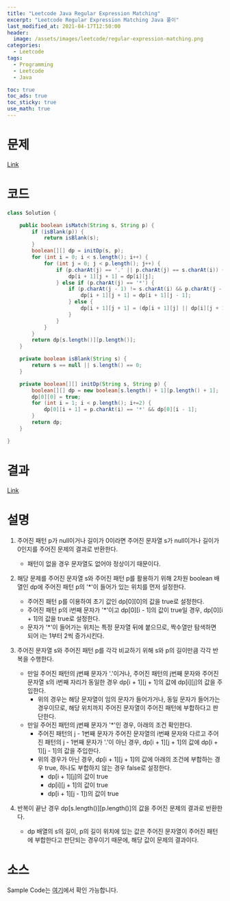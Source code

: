 ```yaml
---
title: "Leetcode Java Regular Expression Matching"
excerpt: "Leetcode Regular Expression Matching Java 풀이"
last_modified_at: 2021-04-17T12:50:00
header:
  image: /assets/images/leetcode/regular-expression-matching.png
categories:
  - Leetcode
tags:
  - Programming
  - Leetcode
  - Java

toc: true
toc_ads: true
toc_sticky: true
use_math: true
---
```

# 문제
[Link](https://leetcode.com/problems/regular-expression-matching/)

# 코드
```java
class Solution {

	public boolean isMatch(String s, String p) {
		if (isBlank(p)) {
			return isBlank(s);
		}
		boolean[][] dp = initDp(s, p);
		for (int i = 0; i < s.length(); i++) {
			for (int j = 0; j < p.length(); j++) {
				if (p.charAt(j) == '.' || p.charAt(j) == s.charAt(i)) {
					dp[i + 1][j + 1] = dp[i][j];
				} else if (p.charAt(j) == '*') {
					if (p.charAt(j - 1) != s.charAt(i) && p.charAt(j - 1) != '.') {
						dp[i + 1][j + 1] = dp[i + 1][j - 1];
					} else {
						dp[i + 1][j + 1] = (dp[i + 1][j] || dp[i][j + 1] || dp[i + 1][j - 1]);
					}
				}
			}
		}
		return dp[s.length()][p.length()];
	}

	private boolean isBlank(String s) {
		return s == null || s.length() == 0;
	}

	private boolean[][] initDp(String s, String p) {
		boolean[][] dp = new boolean[s.length() + 1][p.length() + 1];
		dp[0][0] = true;
		for (int i = 1; i < p.length(); i+=2) {
			dp[0][i + 1] = p.charAt(i) == '*' && dp[0][i - 1];
		}
		return dp;
	}

}
```

# 결과
[Link](https://leetcode.com/submissions/detail/481648922/)

# 설명
1. 주어진 패턴 p가 null이거나 길이가 0이라면 주어진 문자열 s가 null이거나 길이가 0인지를 주어진 문제의 결과로 반환한다.
	- 패턴이 없을 경우 문자열도 없어야 정상이기 때문이다.

2. 해당 문제를 주어진 문자열 s와 주어진 패턴 p를 활용하기 위해 2차원 boolean 배열인 dp에 주어진 패턴 p의 '*'이 들어가 있는 위치를 먼저 설정한다.
	- 주어진 패턴 p를 이용하여 초기 값인 dp[0][0]의 값을 true로 설정한다.
	- 주어진 패턴 p의 i번째 문자가 '*'이고 dp[0][i - 1]의 값이 true일 경우, dp[0][i + 1]의 값을 true로 설정한다.
	- 문자가 '*'이 들어가는 위치는 특정 문자열 뒤에 붙으므로, 짝수열만 탐색하면 되어 i는 1부터 2씩 증가시킨다.

3. 주어진 문자열 s와 주어진 패턴 p를 각각 비교하기 위해 s와 p의 길이만큼 각각 반복을 수행한다.
	- 만일 주어진 패턴의 j번째 문자가 '.'이거나, 주어진 패턴의 j번째 문자와 주어진 문자열 s의 i번째 자리가 동일한 경우 dp[i + 1][j + 1]의 값에 dp[i][j]의 값을 주입한다.
		- 위의 경우는 해당 문자열이 임의 문자가 들어가거나, 동일 문자가 들어가는 경우이므로, 해당 위치까지 주어진 문자열이 주어진 패턴에 부합하다고 판단한다.
	- 만일 주어진 패턴의 j번째 문자가 '*'인 경우, 아래의 조건 확인한다.
		- 주어진 패턴의 j - 1번째 문자가 주어진 문자열의 i번째 문자와 다르고 주어진 패턴의 j - 1번째 문자가 '.'이 아닌 경우, dp[i + 1][j + 1]의 값에 dp[i + 1][j - 1]의 값을 주입한다.
		- 위의 경우가 아닌 경우, dp[i + 1][j + 1]의 값에 아래의 조건에 부합하는 경우 true, 하나도 부합하지 않는 경우 false로 설정한다.
			- dp[i + 1][j]의 값이 true
			- dp[i][j + 1]의 값이 true
			- dp[i + 1][j - 1])의 값이 true

4. 반복이 끝난 경우 dp[s.length()][p.length()]의 값을 주어진 문제의 결과로 반환한다.
	- dp 배열의 s의 길이, p의 길이 위치에 있는 값은 주어진 문자열이 주어진 패턴에 부합한다고 판단되는 경우이기 때문에, 해당 값이 문제의 결과이다.

# 소스
Sample Code는 [여기](https://github.com/GracefulSoul/leetcode/blob/master/src/main/java/gracefulsoul/problems/PalindromeNumber.java)에서 확인 가능합니다.